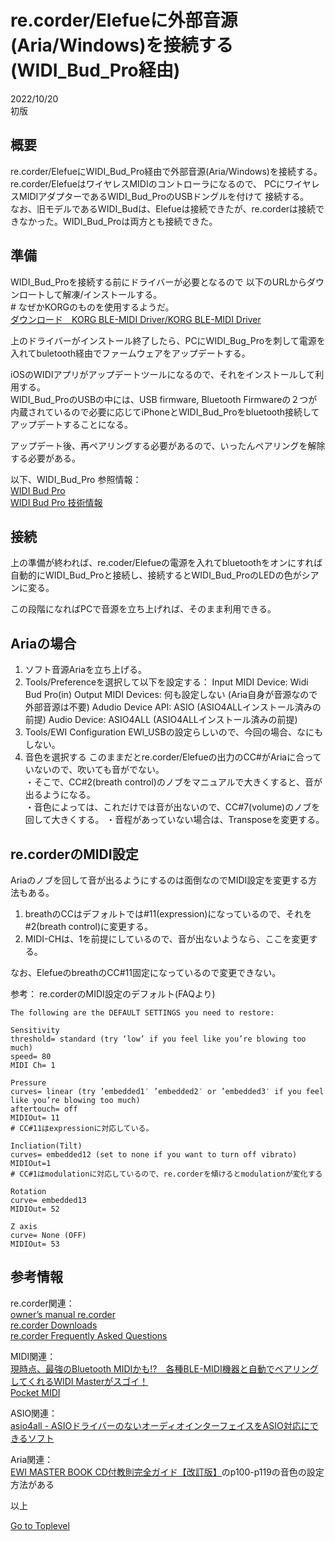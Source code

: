     
# re.corder/Elefueに外部音源(Aria/Windows)を接続する(WIDI_Bud_Pro経由)    

2022/10/20      
初版    
  
## 概要    
re.corder/ElefueにWIDI_Bud_Pro経由で外部音源(Aria/Windows)を接続する。  
re.corder/ElefueはワイヤレスMIDIのコントローラになるので、
PCにワイヤレスMIDIアダプターであるWIDI_Bud_ProのUSBドングルを付けて
接続する。  
なお、旧モデルであるWIDI_Budは、Elefueは接続できたが、re.corderは接続できなかった。WIDI_Bud_Proは両方とも接続できた。  

## 準備
WIDI_Bud_Proを接続する前にドライバーが必要となるので
以下のURLからダウンロートして解凍/インストールする。  
\# なぜかKORGのものを使用するようだ。  
[ダウンロード　KORG BLE-MIDI Driver/KORG BLE-MIDI Driver](https://www.korg.com/jp/support/download/driver/1/301/2887/)  
<!--
[https://cdn.korg.com/jp/support/download/files/b6964d9fedbff6fb708b9fb8e4514675.zip](https://cdn.korg.com/jp/support/download/files/b6964d9fedbff6fb708b9fb8e4514675.zip)  
-->

上のドライバーがインストール終了したら、PCにWIDI_Bug_Proを刺して電源を入れてbuletooth経由でファームウェアをアップデートする。

iOSのWIDIアプリがアップデートツールになるので、それをインストールして利用する。  
WIDI_Bud_ProのUSBの中には、USB firmware, Bluetooth Firmwareの２つが内蔵されているので必要に応じてiPhoneとWIDI_Bud_Proをbluetooth接続してアップデートすることになる。  

アップデート後、再ペアリングする必要があるので、いったんペアリングを解除する必要がある。

以下、WIDI_Bud_Pro 参照情報：  
[WIDI Bud Pro](https://hookup.co.jp/products/cme/widi-bud-pro)  
[WIDI Bud Pro 技術情報](https://hookup.co.jp/support/product/widi-bud-pro)  

## 接続
上の準備が終われば、re.coder/Elefueの電源を入れてbluetoothをオンにすれば
自動的にWIDI_Bud_Proと接続し、接続するとWIDI_Bud_ProのLEDの色がシアンに変る。  

この段階になればPCで音源を立ち上げれば、そのまま利用できる。

## Ariaの場合
1. ソフト音源Ariaを立ち上げる。
1. Tools/Preferenceを選択して以下を設定する：
  Input MIDI Device: Widi Bud Pro(in)
  Output MIDI Devices: 何も設定しない (Aria自身が音源なので外部音源は不要)
  Adudio Device API: ASIO (ASIO4ALLインストール済みの前提)
  Audio Device: ASIO4ALL (ASIO4ALLインストール済みの前提)
1. Tools/EWI Configuration EWI_USBの設定らしいので、今回の場合、なにもしない。
1. 音色を選択する
このままだとre.corder/Elefueの出力のCC#がAriaに合っていないので、吹いても音がでない。  
・そこで、CC#2(breath control)のノブをマニュアルで大きくすると、音が出るようになる。  
・音色によっては、これだけでは音が出ないので、CC#7(volume)のノブを回して大きくする。
・音程があっていない場合は、Transposeを変更する。　

## re.corderのMIDI設定
Ariaのノブを回して音が出るようにするのは面倒なのでMIDI設定を変更する方法もある。　　
1. breathのCCはデフォルトでは#11(expression)になっているので、それを#2(breath control)に変更する。  
1. MIDI-CHは、1を前提にしているので、音が出ないようなら、ここを変更する。  

なお、ElefueのbreathのCC#11固定になっているので変更できない。

参考：
re.corderのMIDI設定のデフォルト(FAQより)
```
The following are the DEFAULT SETTINGS you need to restore:

Sensitivity
threshold= standard (try ‘low’ if you feel like you’re blowing too much)
speed= 80
MIDI Ch= 1

Pressure
curves= linear (try ’embedded1′ ’embedded2′ or ’embedded3′ if you feel like you’re blowing too much)
aftertouch= off
MIDIOut= 11
# CC#11はexpressionに対応している。

Incliation(Tilt)
curves= embedded12 (set to none if you want to turn off vibrato)
MIDIOut=1
# CC#1はmodulationに対応しているので、re.corderを傾けるとmodulationが変化する

Rotation
curve= embedded13
MIDIOut= 52

Z axis
curve= None (OFF)
MIDIOut= 53
```

## 参考情報  
re.corder関連：  
[owner’s manual re.corder](http://www.artinoise.com/wp-content/uploads/2021/02/artinoise-recorder-manual-ENG-v10.pdf)  
[re.corder Downloads](https://www.recorderinstruments.com/en/support-downloads/)  
[re.corder Frequently Asked Questions](https://www.recorderinstruments.com/en/frequently-asked-questions/)    

MIDI関連：  
[現時点、最強のBluetooth MIDIかも!?　各種BLE-MIDI機器と自動でペアリングしてくれるWIDI Masterがスゴイ！](https://www.dtmstation.com/archives/32976.html)  
[Pocket MIDI](https://www.microsoft.com/ja-jp/p/pocket-midi/9ntv7mflbbvx?activetab=pivot:overviewtab)  

ASIO関連：  
[asio4all - ASIOドライバーのないオーディオインターフェイスをASIO対応にできるソフト](https://forest.watch.impress.co.jp/library/software/asio4all/)

Aria関連：  
[EWI MASTER BOOK CD付教則完全ガイド【改訂版】](https://www.alsoj.net/store/view/ALEWIS1-2.html#.YmNpctpBxPY)のp100-p119の音色の設定方法がある

以上  

[Go to Toplevel](https://xshigee.github.io/web0/)  

